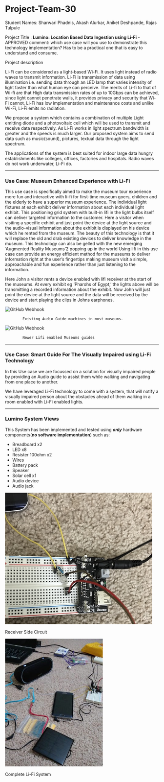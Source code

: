 # Project-Team-30

Student Names: Sharwari Phadnis, Akash Alurkar, Aniket Deshpande, Rajas Tulpule

Project Title :
**Lumino: Location Based Data Ingestion using Li-Fi**   - APPROVED
comment: which use case will you use to demonstrate this technology implementation? Has to be a practical one that is easy to understand and consume. 

Project description

Li-Fi can be considered as a light-based Wi-Fi. It uses light instead of radio waves to transmit information. Li-Fi is transmission of data using illumination i.e. sending data through an LED lamp that varies intensity of light faster than what human eye can perceive. The merits of Li-fi to that of Wi-fi are that High data transmission rates of up to 10Gbps can be achieved, since light cannot penetrate walls, it provides privacy and security that Wi-Fi cannot, Li-Fi has low implementation and maintenance costs and unlike Wi-Fi, Li-Fi emits no radiation.

We propose a system which contains a combination of multiple Light emitting diode and a photovoltaic cell which will be used to transmit and receive data respectively. As Li-Fi works in light spectrum bandwidth is greater and the speeds is much larger. Our proposed system aims to send data such as music(sound), pictures, textual data through the light spectrum.

The applications of the system is best suited for indoor large data hungry establishments like colleges, offices, factories and hospitals. Radio waves do not work underwater, Li-Fi do.

------------------------------------------------------------------------------------------------------------------------------


### **Use Case: Museum Enhanced Experience with Li-Fi**

This use case is specifically aimed to make the museum tour experience more fun and interactive with li-fi for first-time museum goers, children and the elderly to have a superior museum experience. The individual light fixtures at each exhibit deliver information about each individual light exhibit. This positioning grid system with built-in lifi in the light bulbs itself can deliver targeted information to the customer. Here a visitor when visiting a specific exhibit and just point the device at the light source and the audio-visual information about the exhibit is displayed on his device which he rented from the museum. The beauty of this technology is that it will replace the old and drab existing devices to deliver knowledge in the museum. This technology can also be gelled with the new emerging ‘Augmented Reality Museums’2 popping up in the world Using lifi in this use case can provide an energy efficient method for the museums to deliver information right at the user’s fingertips making museum visit a simple, approachable and fun experience rather than just listening to the information.

Here John a visitor rents a device enabled with lifi receiver at the start of the museums. At every exhibit eg ‘Pharohs of Egypt,’ the lights above will be transmitting a recorded information about the exhibit. Now John will just point the device at the light source and the data will be received by the device and start playing the clips in Johns earphones. 


![GitHub Webhook](./images/museum1.png)


			Existing Audio Guide machines in most museums.
			
			
			
			

![GitHub Webhook](./images/museum2.png)

			Newer Lifi enabled Museums guides 



------------------------------------------------------------------------------------------------------------------------------


### **Use Case: Smart Guide For The Visually Impaired using Li-Fi Technology**

In this Use case we are focussed on a solution for visually impaired people by providing an Audio guide to assist them 
while walking and navigating from one place to another.

We have leveraged Li-Fi technology to come with a system, that will notify a visually impaired person about the obstacles ahead of them walking in a room enabled with Li-Fi enabled lights.


------------------------------------------------------------------------------------------------------------------------------

### Lumino System Views

This System has been implemented and tested using **_only_** hardware components(**no software implementation**) such as:

- Breadboard x2
- LED x8
- Resister 100ohm x2
- Wires 
- Battery pack
- Speaker
- Solar cell x1
- Audio device
- Audio jack

![GitHub Webhook](./images/lifi_setup.jpg)

Receiver Side Circuit




![GitHub Webhook](./images/lifi_setup_2.jpg)

Complete Li-Fi System








